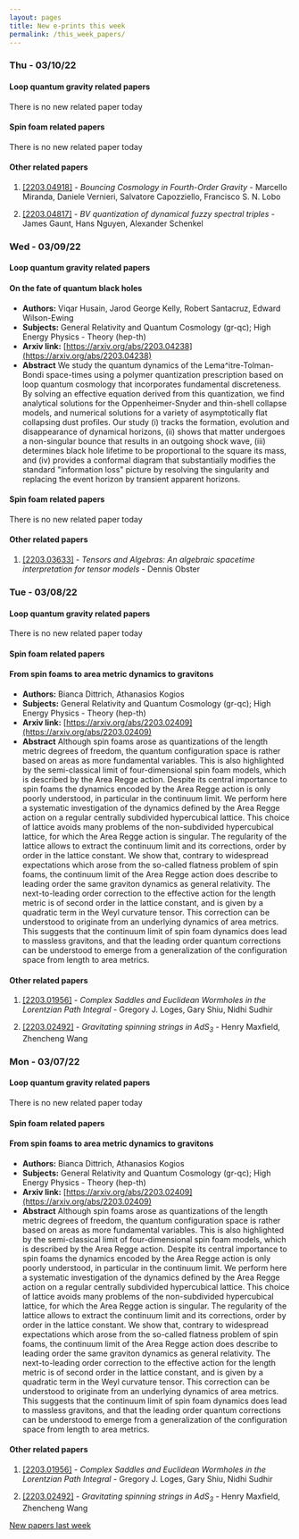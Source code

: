 ```yaml
---
layout: pages
title: New e-prints this week
permalink: /this_week_papers/
---
```




### Thu - 03/10/22

#### Loop quantum gravity related papers

There is no new related paper today 

#### Spin foam related papers

There is no new related paper today 



#### Other related papers

1. [[2203.04918]](https://arxiv.org/abs/2203.04918) - *Bouncing Cosmology in Fourth-Order Gravity* - Marcello Miranda, Daniele Vernieri, Salvatore Capozziello, Francisco S. N. Lobo

1. [[2203.04817]](https://arxiv.org/abs/2203.04817) - *BV quantization of dynamical fuzzy spectral triples* - James Gaunt, Hans Nguyen, Alexander Schenkel



### Wed - 03/09/22

#### Loop quantum gravity related papers

#### **On the fate of quantum black holes**
 - **Authors:** Viqar Husain, Jarod George Kelly, Robert Santacruz, Edward Wilson-Ewing
 - **Subjects:** General Relativity and Quantum Cosmology (gr-qc); High Energy Physics - Theory (hep-th)
 - **Arxiv link:** [https://arxiv.org/abs/2203.04238](https://arxiv.org/abs/2203.04238)
 - **Abstract**
 We study the quantum dynamics of the Lema\^itre-Tolman-Bondi space-times using a polymer quantization prescription based on loop quantum cosmology that incorporates fundamental discreteness. By solving an effective equation derived from this quantization, we find analytical solutions for the Oppenheimer-Snyder and thin-shell collapse models, and numerical solutions for a variety of asymptotically flat collapsing dust profiles. Our study (i) tracks the formation, evolution and disappearance of dynamical horizons, (ii) shows that matter undergoes a non-singular bounce that results in an outgoing shock wave, (iii) determines black hole lifetime to be proportional to the square its mass, and (iv) provides a conformal diagram that substantially modifies the standard "information loss" picture by resolving the singularity and replacing the event horizon by transient apparent horizons. 

#### Spin foam related papers

There is no new related paper today 



#### Other related papers

1. [[2203.03633]](https://arxiv.org/abs/2203.03633) - *Tensors and Algebras: An algebraic spacetime interpretation for tensor  models* - Dennis Obster



### Tue - 03/08/22

#### Loop quantum gravity related papers

There is no new related paper today 

#### Spin foam related papers

#### **From spin foams to area metric dynamics to gravitons**
 - **Authors:** Bianca Dittrich, Athanasios Kogios
 - **Subjects:** General Relativity and Quantum Cosmology (gr-qc); High Energy Physics - Theory (hep-th)
 - **Arxiv link:** [https://arxiv.org/abs/2203.02409](https://arxiv.org/abs/2203.02409)
 - **Abstract**
 Although spin foams arose as quantizations of the length metric degrees of freedom, the quantum configuration space is rather based on areas as more fundamental variables. This is also highlighted by the semi-classical limit of four-dimensional spin foam models, which is described by the Area Regge action. Despite its central importance to spin foams the dynamics encoded by the Area Regge action is only poorly understood, in particular in the continuum limit. We perform here a systematic investigation of the dynamics defined by the Area Regge action on a regular centrally subdivided hypercubical lattice. This choice of lattice avoids many problems of the non-subdivided hypercubical lattice, for which the Area Regge action is singular. The regularity of the lattice allows to extract the continuum limit and its corrections, order by order in the lattice constant. We show that, contrary to widespread expectations which arose from the so-called flatness problem of spin foams, the continuum limit of the Area Regge action does describe to leading order the same graviton dynamics as general relativity. The next-to-leading order correction to the effective action for the length metric is of second order in the lattice constant, and is given by a quadratic term in the Weyl curvature tensor. This correction can be understood to originate from an underlying dynamics of area metrics. This suggests that the continuum limit of spin foam dynamics does lead to massless gravitons, and that the leading order quantum corrections can be understood to emerge from a generalization of the configuration space from length to area metrics. 



#### Other related papers

1. [[2203.01956]](https://arxiv.org/abs/2203.01956) - *Complex Saddles and Euclidean Wormholes in the Lorentzian Path Integral* - Gregory J. Loges, Gary Shiu, Nidhi Sudhir

1. [[2203.02492]](https://arxiv.org/abs/2203.02492) - *Gravitating spinning strings in AdS$_3$* - Henry Maxfield, Zhencheng Wang



### Mon - 03/07/22

#### Loop quantum gravity related papers

There is no new related paper today 

#### Spin foam related papers

#### **From spin foams to area metric dynamics to gravitons**
 - **Authors:** Bianca Dittrich, Athanasios Kogios
 - **Subjects:** General Relativity and Quantum Cosmology (gr-qc); High Energy Physics - Theory (hep-th)
 - **Arxiv link:** [https://arxiv.org/abs/2203.02409](https://arxiv.org/abs/2203.02409)
 - **Abstract**
 Although spin foams arose as quantizations of the length metric degrees of freedom, the quantum configuration space is rather based on areas as more fundamental variables. This is also highlighted by the semi-classical limit of four-dimensional spin foam models, which is described by the Area Regge action. Despite its central importance to spin foams the dynamics encoded by the Area Regge action is only poorly understood, in particular in the continuum limit. We perform here a systematic investigation of the dynamics defined by the Area Regge action on a regular centrally subdivided hypercubical lattice. This choice of lattice avoids many problems of the non-subdivided hypercubical lattice, for which the Area Regge action is singular. The regularity of the lattice allows to extract the continuum limit and its corrections, order by order in the lattice constant. We show that, contrary to widespread expectations which arose from the so-called flatness problem of spin foams, the continuum limit of the Area Regge action does describe to leading order the same graviton dynamics as general relativity. The next-to-leading order correction to the effective action for the length metric is of second order in the lattice constant, and is given by a quadratic term in the Weyl curvature tensor. This correction can be understood to originate from an underlying dynamics of area metrics. This suggests that the continuum limit of spin foam dynamics does lead to massless gravitons, and that the leading order quantum corrections can be understood to emerge from a generalization of the configuration space from length to area metrics. 



#### Other related papers

1. [[2203.01956]](https://arxiv.org/abs/2203.01956) - *Complex Saddles and Euclidean Wormholes in the Lorentzian Path Integral* - Gregory J. Loges, Gary Shiu, Nidhi Sudhir

1. [[2203.02492]](https://arxiv.org/abs/2203.02492) - *Gravitating spinning strings in AdS$_3$* - Henry Maxfield, Zhencheng Wang






[New papers last week]({{site.url}}/archived/weekly/pre-prints/2022/03/07/archived_weekly_papers.html)
